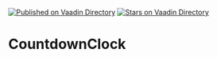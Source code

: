 [![Published on Vaadin  Directory](https://img.shields.io/badge/Vaadin%20Directory-published-00b4f0.svg)](https://vaadin.com/directory/component/countdownclock)
[![Stars on Vaadin Directory](https://img.shields.io/vaadin-directory/star/countdownclock.svg)](https://vaadin.com/directory/component/countdownclock)

# CountdownClock
